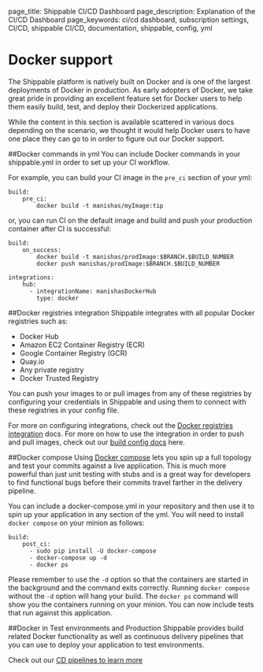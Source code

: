 page_title: Shippable CI/CD Dashboard
page_description: Explanation of the CI/CD Dashboard
page_keywords: ci/cd dashboard, subscription settings, CI/CD, shippable CI/CD, documentation, shippable, config, yml

# Docker support
The Shippable platform is natively built on Docker and is one of the largest deployments of Docker in production. As early adopters of Docker, we take great pride in providing an excellent feature set for Docker users to help them easily build, test, and deploy their Dockerized applications.

While the content in this section is available scattered in various docs depending on the scenario, we thought it would help Docker users to have one place they can go to in order to figure out our Docker support.

##Docker commands in yml
You can include Docker commands in your shippable.yml in order to set up your CI workflow.

For example, you can build your CI image in the `pre_ci` section of your yml:

```
build:
    pre_ci:
        docker build -t manishas/myImage:tip
```
or, you can run CI on the default image and build and push your production container after CI is successful:

```
build:
    on_success:
        docker build -t manishas/prodImage:$BRANCH.$BUILD_NUMBER
        docker push manishas/prodImage:$BRANCH.$BUILD_NUMBER

integrations:
    hub:
      - integrationName: manishasDockerHub
        type: docker  
```

##Docker registries integration
Shippable integrates with all popular Docker registries such as:

* Docker Hub
* Amazon EC2 Container Registry (ECR)
* Google Container Registry (GCR)
* Quay.io
* Any private registry
* Docker Trusted Registry

You can push your images to or pull images from any of these registries by configuring your credentials in Shippable and using them to connect with these registries in your config file.

For more on configuring integrations, check out the [Docker registries integration](int_docker_registries.md) docs. For more on how to use the integration in order to push and pull images, check out our [build config docs](ci_configure.md/#Docker) here.

##Docker compose
Using [Docker compose](https://docs.docker.com/v1.5/compose/) lets you spin up a full topology and test your commits against a live application. This is much more powerful than just unit testing with stubs and is a great way for developers to find functional bugs before their commits travel farther in the delivery pipeline.

You can include a docker-compose.yml in your repository and then use it to spin up your application in any section of the yml. You will need to install `docker compose` on your minion as follows:
```
build:
    post_ci:
      - sudo pip install -U docker-compose
      - docker-compose up -d
      - docker ps
```
Please remember to use the `-d` option so that the containers are started in the background and the command exits correctly. Running `docker compose` without the `-d` option will hang your build.
The `docker ps` command will show you the containers running on your minion. You can now include tests that run against this application.


##Docker in Test environments and Production
Shippable provides build related Docker functionality as well as continuous delivery pipelines that you can use to deploy your application to test environments.

Check out our [CD pipelines to learn more](pipelines_overview.md)
